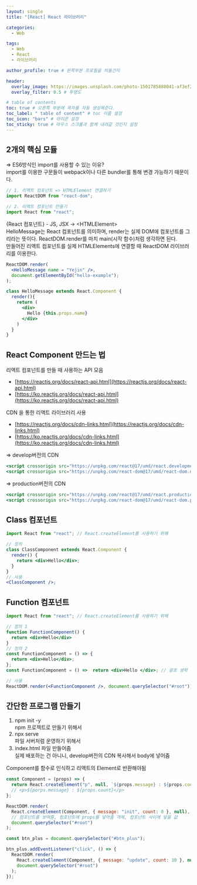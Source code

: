 ```yaml
---
layout: single
title: "[React] React 라이브러리"

categories:
  - Web

tags:
  - Web
  - React
  - 라이브러리

author_profile: true # 왼쪽부분 프로필을 띄울건지

header:
  overlay_image: https://images.unsplash.com/photo-1501785888041-af3ef285b470?ixlib=rb-1.2.1&ixid=eyJhcHBfaWQiOjEyMDd9&auto=format&fit=crop&w=1350&q=80
  overlay_filter: 0.5 # 투명도

# table of contents
toc: true # 오른쪽 부분에 목차를 자동 생성해준다.
toc_label: " table of content" # toc 이름 설정
toc_icon: "bars" # 아이콘 설정
toc_sticky: true # 마우스 스크롤과 함께 내려갈 것인지 설정
---
```


## 2개의 핵심 모듈

=> ES6방식인 import를 사용할 수 있는 이유?  
import를 이용한 구문들이 webpack이나 다른 bundler를 통해 변경 가능하기 때문이다.

```jsx
// 1. 리액트 컴포넌트 => HTMLElement 연결하기
import ReactDOM from "react-dom";

// 2. 리액트 컴포넌트 만들기
import React from "react";
```

{React 컴포넌트} - JS, JSX -> &lt;HTMLElement&gt;  
HelloMessage는 React 컴포넌트를 의미하며, render는 실제 DOM에 컴포넌트를 그리라는 뜻이다.
ReactDOM.render를 마치 main(시작 함수)처럼 생각하면 된다.  
만들어진 리액트 컴포넌트를 실제 HTMLElements에 연결할 때 ReactDOM 라이브러리를 이용한다.

```jsx
ReactDOM.render(
  <HelloMessage name = "Yejin" />,
  document.getElementById("hello-example");
);

class HelloMessage extends React.Component {
  render(){
    return (
      <div>
        Hello {this.props.name}
      </div>
    )
  }
}
```

## React Component 만드는 법

리액트 컴포넌트를 만들 때 사용하는 API 모음

- [https://reactjs.org/docs/react-api.html](https://reactjs.org/docs/react-api.html)
- [https://ko.reactjs.org/docs/react-api.html](https://ko.reactjs.org/docs/react-api.html)

CDN 을 통한 리액트 라이브러리 사용

- [https://reactjs.org/docs/cdn-links.html](https://reactjs.org/docs/cdn-links.html)
- [https://ko.reactjs.org/docs/cdn-links.html](https://ko.reactjs.org/docs/cdn-links.html)

=> develop버전의 CDN

```jsx
<script crossorigin src="https://unpkg.com/react@17/umd/react.development.js"></script>
<script crossorigin src="https://unpkg.com/react-dom@17/umd/react-dom.development.js"></script>
```

=> production버전의 CDN

```jsx
<script crossorigin src="https://unpkg.com/react@17/umd/react.production.min.js"></script>
<script crossorigin src="https://unpkg.com/react-dom@17/umd/react-dom.production.min.js"></script>
```

## Class 컴포넌트

```jsx
import React from "react"; // React.createElement를 사용하기 위해

// 정의
class ClassComponent extends React.Component {
  render() {
    return <div>Hello</div>;
  }
}
// 사용
<ClassComponent />;
```

## Function 컴포넌트

```jsx
import React from "react"; // React.createElement를 사용하기 위해

// 정의 1
function FunctionComponent() {
  return <div>Hello</div>
}
// 정의 2
const FunctionComponent = () => {
  return <div>Hello</div>;
};
const FunctionComponent = () =>  return <div>Hello </div>; // 괄호 생략 가능

// 사용
ReactDOM.render(<FunctionComponent />, document.querySelector("#root"));
```

## 간단한 프로그램 만들기

1. npm init -y  
   npm 프로젝트로 만들기 위해서
1. npx serve  
   파일 서버처럼 운영하기 위해서
1. index.html 파일 만들어줌  
   실제 배포하는 건 아니니, develop버전의 CDN 복사해서 body에 넣어줌

Component를 함수로 인식하고 리액트의 Element로 반환해야됨

```jsx
const Component = (props) => {
  return React.createElement("p", null, `${props.message} : ${props.count}`);
  // <p>${porps.message} : ${props.count}</p>
};

ReactDOM.render(
  React.createElement(Component, { message: "init", count: 0 }, null),
  // 컴포넌트를 보여줌, 컴포넌트에 props를 넣어줄 객체, 컴포넌트 사이에 넣을 값
  document.querySelector("#root")
);

const btn_plus = document.querySelector("#btn_plus");

btn_plus.addEventListener("click", () => {
  ReactDOM.render(
    React.createElement(Component, { message: "update", count: 10 }, null),
    document.querySelector("#root")
  );
});
```
